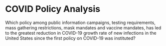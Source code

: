 # COVID Policy Analysis
 Which policy among public information campaigns, testing requirements, mass gathering restrictions, mask mandates and vaccine mandates, has led to the greatest reduction in COVID-19 growth rate of new infections in the United States since the first policy on COVID-19 was instituted?
